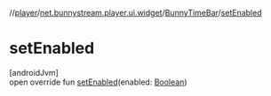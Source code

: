 //[player](../../../index.md)/[net.bunnystream.player.ui.widget](../index.md)/[BunnyTimeBar](index.md)/[setEnabled](set-enabled.md)

# setEnabled

[androidJvm]\
open override fun [setEnabled](set-enabled.md)(enabled: [Boolean](https://kotlinlang.org/api/latest/jvm/stdlib/kotlin/-boolean/index.html))
